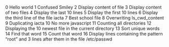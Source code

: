 0 Hello world
1 Confused Smiley
2 Display content of file
3 Display content of two files
4 Display the last 10 lines
5 Display the first 10 lines
6 Display the third line of the file iacta
7 Best school file
8 Overwriting ls_cwd_content
9 Duplicating iacta
10 No more javascript
11 Counting all directories
12 Displaying the 10 newest file in the current directory
13 Sort unique words
14 Find that word
15 Count that word
16 Display lines containing the pattern “root” and 3 lines after them in the file /etc/passwd
